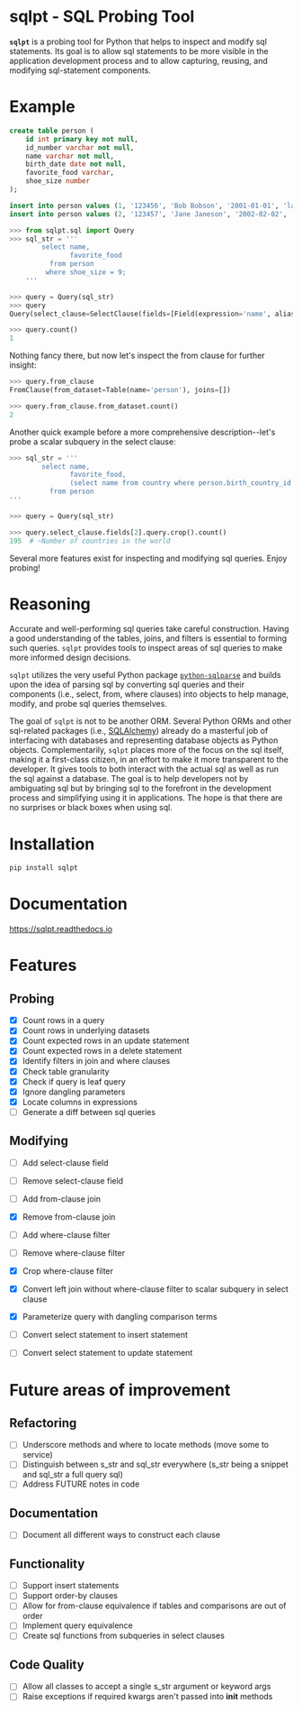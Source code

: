 # sqlpt - SQL Probing Tool

**`sqlpt`** is a probing tool for Python that helps to inspect and modify sql statements. Its goal is to allow sql statements to be more visible in the application development process and to allow capturing, reusing, and modifying sql-statement components.


# Example

```sql
create table person (
    id int primary key not null,
    id_number varchar not null,
    name varchar not null,
    birth_date date not null,
    favorite_food varchar,
    shoe_size number
);

insert into person values (1, '123456', 'Bob Bobson', '2001-01-01', 'lasagna', '11');
insert into person values (2, '123457', 'Jane Janeson', '2002-02-02', 'pad thai', '9');
```

```python
>>> from sqlpt.sql import Query
>>> sql_str = '''
        select name,
               favorite_food
          from person
         where shoe_size = 9;
    '''

>>> query = Query(sql_str)
>>> query
Query(select_clause=SelectClause(fields=[Field(expression='name', alias=''), Field(expression='favorite_food', alias='')]), from_clause=FromClause(from_dataset=Table(name='person'), joins=[]), where_clause=WhereClause(expression=Expression(comparisons=[Comparison(left_term='shoe_size', operator='=', right_term='9')])))

>>> query.count()
1
```

Nothing fancy there, but now let's inspect the from clause for further insight:

```python
>>> query.from_clause
FromClause(from_dataset=Table(name='person'), joins=[])

>>> query.from_clause.from_dataset.count()
2
```

Another quick example before a more comprehensive description--let's probe a scalar subquery in the select clause:

```python
>>> sql_str = '''
        select name,
               favorite_food,
               (select name from country where person.birth_country_id = country.id) country_name
          from person
'''

>>> query = Query(sql_str)

>>> query.select_clause.fields[2].query.crop().count()
195  # ~Number of countries in the world
```

Several more features exist for inspecting and modifying sql queries. Enjoy probing!


# Reasoning

Accurate and well-performing sql queries take careful construction. Having a good understanding of the tables, joins, and filters is essential to forming such queries. `sqlpt` provides tools to inspect areas of sql queries to make more informed design decisions.

`sqlpt` utilizes the very useful Python package [`python-sqlparse`](https://pypi.org/project/sqlparse) and builds upon the idea of parsing sql by converting sql queries and their components (i.e., select, from, where clauses) into objects to help manage, modify, and probe sql queries themselves.

The goal of `sqlpt` is not to be another ORM. Several Python ORMs and other sql-related packages (i.e., [SQLAlchemy](https://pypi.org/project/SQLAlchemy)) already do a masterful job of interfacing with databases and representing database objects as Python objects. Complementarily, `sqlpt` places more of the focus on the sql itself, making it a first-class citizen, in an effort to make it more transparent to the developer. It gives tools to both interact with the actual sql as well as run the sql against a database. The goal is to help developers not by ambiguating sql but by bringing sql to the forefront in the development process and simplifying using it in applications. The hope is that there are no surprises or black boxes when using sql.


# Installation

```bash
pip install sqlpt
```


# Documentation

https://sqlpt.readthedocs.io


# Features

## Probing

- [x] Count rows in a query
- [x] Count rows in underlying datasets
- [x] Count expected rows in an update statement
- [x] Count expected rows in a delete statement
- [x] Identify filters in join and where clauses
- [x] Check table granularity
- [x] Check if query is leaf query
- [x] Ignore dangling parameters
- [x] Locate columns in expressions
- [ ] Generate a diff between sql queries

## Modifying

- [ ] Add select-clause field
- [ ] Remove select-clause field
- [ ] Add from-clause join
- [x] Remove from-clause join
- [ ] Add where-clause filter
- [ ] Remove where-clause filter
- [x] Crop where-clause filter
- [x] Convert left join without where-clause filter to scalar subquery in select clause
- [x] Parameterize query with dangling comparison terms
- [ ] Convert select statement to insert statement
- [ ] Convert select statement to update statement


# Future areas of improvement

## Refactoring
- [ ] Underscore methods and where to locate methods (move some to service)
- [ ] Distinguish between s_str and sql_str everywhere (s_str being a snippet and sql_str a full query sql)
- [ ] Address FUTURE notes in code

## Documentation
- [ ] Document all different ways to construct each clause

## Functionality
- [ ] Support insert statements
- [ ] Support order-by clauses
- [ ] Allow for from-clause equivalence if tables and comparisons are out of order
- [ ] Implement query equivalence
- [ ] Create sql functions from subqueries in select clauses

## Code Quality
- [ ] Allow all classes to accept a single s_str argument or keyword args
- [ ] Raise exceptions if required kwargs aren't passed into __init__ methods
